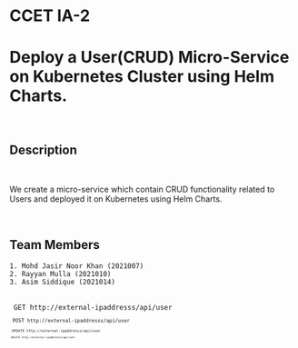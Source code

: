 # CCET IA-2

# Deploy a User(CRUD) Micro-Service on Kubernetes Cluster using Helm Charts.

<br>

## Description

<br>

We create a micro-service which contain CRUD functionality related to Users and deployed it on Kubernetes using Helm Charts.

<br>

## Team Members
    1. Mohd Jasir Noor Khan (2021007)
    2. Rayyan Mulla (2021010)
    3. Asim Siddique (2021014)
<br>
<code> GET http://external-ipaddresss/api/user <code> <br>
<code> POST http://external-ipaddresss/api/user <code> <br>
<code> UPDATE http://external-ipaddresss/api/user <code> <br>
<code> DELETE http://external-ipaddresss/api/user <code> <br>


